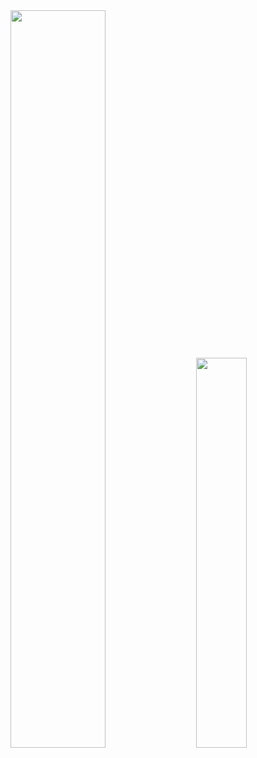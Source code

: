 <div class='container'>
<img style="height: auto; width: 55%;" class="img" src="https://github-readme-stats.vercel.app/api?username=qboww&show_icons=true&theme=blue-green" />
&nbsp;
&nbsp;
<img style="height: auto; width: 40%;" class="img" src="https://github-readme-stats.vercel.app/api/top-langs/?username=qboww&theme=blue-green&langs_count=8&layout=compact" /></div>
</div>
